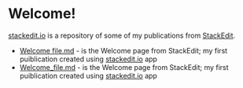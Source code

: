 # Welcome!

[stackedit.io](https://justineuro.github.io/stackedit.io) is a repository of some of my publications from [StackEdit](https://stackedit.io).

- [Welcome file.md](https://justineuro.github.io/stackedit.io/Welcome%20file.md) - 
is the Welcome page from StackEdit; my first puiblication created using [stackedit.io](https://stackedit.io) app
- [Welcome_file.md](https://justineuro.github.io/stackedit.io/Welcome_file.md) - 
is the Welcome page from StackEdit; my first puiblication created using [stackedit.io](https://stackedit.io) app
